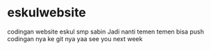 # eskulwebsite
codingan website eskul smp sabin
Jadi nanti temen temen bisa push codingan nya ke git nya yaa see you next week
